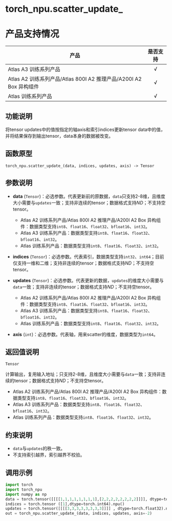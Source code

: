 # torch_npu.scatter_update_

# 产品支持情况

| 产品                                                         | 是否支持 |
| ------------------------------------------------------------ | :------: |
|<term>Atlas A3 训练系列产品</term>           |    √     |
|<term>Atlas A2 训练系列产品/Atlas 800I A2 推理产品/A200I A2 Box 异构组件</term>    | √  |
|<term>Atlas 训练系列产品</term>    | √  |

## 功能说明

将tensor updates中的值按指定的轴axis和索引indices更新tensor data中的值，并将结果保存到输出tensor，data本身的数据被改变。

## 函数原型

```
torch_npu.scatter_update_(data, indices, updates, axis) -> Tensor
```

## 参数说明

- **data** (`Tensor`)：必选参数。代表更新前的原数据，`data`只支持2-8维，且维度大小需要与`updates`一致；支持非连续的tensor；数据格式支持$ND$；不支持空tensor。
    - <term>Atlas A2 训练系列产品/Atlas 800I A2 推理产品/A200I A2 Box 异构组件</term>：数据类型支持`int8`、`float16`、`float32`、`bfloat16`、`int32`。
    - <term>Atlas A3 训练系列产品</term>：数据类型支持`int8`、`float16`、`float32`、`bfloat16`、`int32`。
    - <term>Atlas 训练系列产品</term>：数据类型支持`int8`、`float16`、`float32`、`int32`。

- **indices** (`Tensor`)：必选参数。代表索引，数据类型支持`int32`、`int64`；目前仅支持一维和二维；支持非连续的tensor；数据格式支持$ND$；不支持空tensor。
- **updates** (`Tensor`)：必选参数。代表更新的数据，`updates`的维度大小需要与`data`一致；支持非连续的tensor；数据格式支持$ND$；不支持空tensor。
    - <term>Atlas A2 训练系列产品/Atlas 800I A2 推理产品/A200I A2 Box 异构组件</term>：数据类型支持`int8`、`float16`、`float32`、`bfloat16`、`int32`。
    - <term>Atlas A3 训练系列产品</term>：数据类型支持`int8`、`float16`、`float32`、`bfloat16`、`int32`。
    - <term>Atlas 训练系列产品</term>：数据类型支持`int8`、`float16`、`float32`、`int32`。

- **axis** (`int`)：必选参数。代表轴，用来scatter的维度，数据类型为`int64`。

## 返回值说明
`Tensor`

计算输出，复用输入地址；只支持2-8维，且维度大小需要与`data`一致；支持非连续的tensor；数据格式支持$ND$；不支持空tensor。
- <term>Atlas A2 训练系列产品/Atlas 800I A2 推理产品/A200I A2 Box 异构组件</term>：数据类型支持`int8`、`float16`、`float32`、`bfloat16`、`int32`。
- <term>Atlas A3 训练系列产品</term>：数据类型支持`int8`、`float16`、`float32`、`bfloat16`、`int32`。
- <term>Atlas 训练系列产品</term>：数据类型支持`int8`、`float16`、`float32`、`int32`。

## 约束说明

- `data`与`updates`的秩一致。
- 不支持索引越界，索引越界不校验。

## 调用示例

```python
import torch
import torch_npu
import numpy as np
data = torch.tensor([[[[1,1,1,1,1,1,1,1],[2,2,2,2,2,2,2,2]]]], dtype=torch.float32).npu()
indices = torch.tensor ([1],dtype=torch.int64).npu()
updates = torch.tensor([[[[3,3,3,3,3,3,3,3]]]] , dtype=torch.float32).npu()
out = torch_npu.scatter_update_(data, indices, updates, axis=-2)
```


